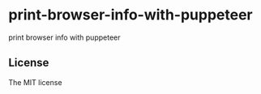 # print-browser-info-with-puppeteer

print browser info with puppeteer

## License

The MIT license
